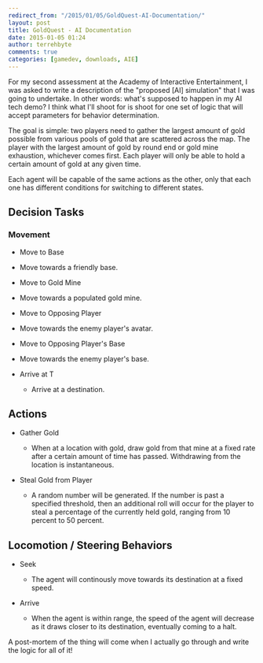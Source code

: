```yaml
---
redirect_from: "/2015/01/05/GoldQuest-AI-Documentation/"
layout: post
title: GoldQuest - AI Documentation
date: 2015-01-05 01:24
author: terrehbyte
comments: true
categories: [gamedev, downloads, AIE]
---
```


For my second assessment at the Academy of Interactive Entertainment, I was
asked to write a description of the "proposed [AI] simulation" that I was going
to undertake. In other words: what's supposed to happen in my AI tech demo? I
think what I'll shoot for is shoot for one set of logic that will accept
parameters for behavior determination.

The goal is simple: two players need to gather the largest amount of gold
possible from various pools of gold that are scattered across the map. The
player with the largest amount of gold by round end or gold mine exhaustion,
whichever comes first. Each player will only be able to hold a certain amount of
gold at any given time.

Each agent will be capable of the same actions as the other, only that each one
has different conditions for switching to different states.

## Decision Tasks  

### Movement  

- Move to Base
- Move towards a friendly base.
- Move to Gold Mine
- Move towards a populated gold mine.
- Move to Opposing Player
- Move towards the enemy player's avatar.
- Move to Opposing Player's Base
- Move towards the enemy player's base.

- Arrive at T
    - Arrive at a destination.

## Actions  
- Gather Gold
    - When at a location with gold, draw gold from that mine at a fixed rate
      after a certain amount of time has passed. Withdrawing from the location
      is instantaneous.

- Steal Gold from Player
    - A random number will be generated. If the number is past a specified
      threshold, then an additional roll will occur for the player to steal a
      percentage of the currently held gold, ranging from 10 percent to 50
      percent.

## Locomotion / Steering Behaviors  

- Seek
    - The agent will continously move towards its destination at a fixed speed.

- Arrive
    - When the agent is within range, the speed of the agent will decrease as it
      draws closer to its destination, eventually coming to a halt.

A post-mortem of the thing will come when I actually go through and write the
logic for all of it!
